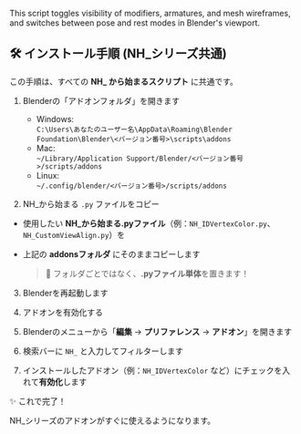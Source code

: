 This script toggles visibility of modifiers, armatures, and mesh wireframes, and switches between pose and rest modes in Blender's viewport.

## 🛠️ インストール手順 (NH_シリーズ共通)

この手順は、すべての **NH_ から始まるスクリプト** に共通です。

1. Blenderの「アドオンフォルダ」を開きます  
   - Windows:  
     `C:\Users\あなたのユーザー名\AppData\Roaming\Blender Foundation\Blender\<バージョン番号>\scripts\addons`
   - Mac:  
     `~/Library/Application Support/Blender/<バージョン番号>/scripts/addons`
   - Linux:  
     `~/.config/blender/<バージョン番号>/scripts/addons`

2. NH_から始まる `.py` ファイルをコピー

- 使用したい **NH_から始まる.pyファイル**（例：`NH_IDVertexColor.py`、`NH_CustomViewAlign.py`）を
- 上記の **addonsフォルダ** にそのままコピーします

  > 📂 フォルダごとではなく、**.pyファイル単体**を置きます！

3. Blenderを再起動します

4. アドオンを有効化する

1. Blenderのメニューから「**編集** → **プリファレンス** → **アドオン**」を開きます
2. 検索バーに `NH_` と入力してフィルターします
3. インストールしたアドオン（例：`NH_IDVertexColor` など）にチェックを入れて**有効化**します

✨ これで完了！

NH_シリーズのアドオンがすぐに使えるようになります。
